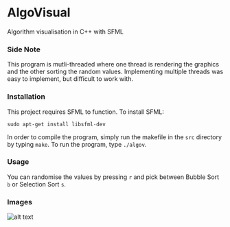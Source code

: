 # AlgoVisual
Algorithm visualisation in C++ with SFML

### Side Note
This program is mutli-threaded where one thread is rendering the graphics and the other sorting the random values. Implementing multiple threads was easy to implement, but difficult to work with.

### Installation
This project requires SFML to function. To install SFML:

```
sudo apt-get install libsfml-dev
```

In order to compile the program, simply run the makefile in the `src` directory by typing `make`. To run the program, type `./algov`.

### Usage
You can randomise the values by pressing `r` and pick between Bubble Sort `b` or Selection Sort `s`.

### Images
![alt text](https://i.imgur.com/l2CIWOR.png)
